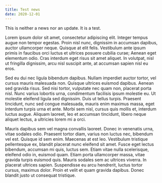 ```yaml
---
title: Test news
date: 2020-12-01
---
```


This is neither a news nor an update. It is a test.

<!--more-->

Lorem ipsum dolor sit amet, consectetur adipiscing elit. Integer tempus augue non tempor egestas. Proin nisl nunc, dignissim in accumsan dapibus, auctor ullamcorper neque. Quisque at elit felis. Vestibulum ante ipsum primis in faucibus orci luctus et ultrices posuere cubilia curae; Aenean eget elementum odio. Cras interdum eget risus sit amet aliquet. In volutpat, nisl ut fringilla dignissim, arcu nisl suscipit ante, at accumsan sapien nisl eu eros.

Sed eu dui nec ligula bibendum dapibus. Nullam imperdiet auctor tortor, vel cursus mauris malesuada non. Quisque ultrices euismod dapibus. Aenean sed gravida risus. Sed nisi tortor, vulputate nec quam non, placerat porta nisl. Nunc varius lobortis urna, condimentum facilisis ipsum molestie eu. Ut molestie eleifend ligula sed dignissim. Duis ut tellus turpis. Praesent tincidunt, nunc sed congue malesuada, mauris enim maximus massa, eget interdum turpis urna et ante. Morbi sem nisl, cursus quis mollis et, interdum luctus augue. Aliquam laoreet, leo et accumsan tincidunt, libero neque aliquet lectus, a ultricies lorem mi a orci.

Mauris dapibus sem vel magna convallis laoreet. Donec in venenatis urna, vitae sodales odio. Praesent tortor diam, varius non luctus nec, bibendum vel est. Quisque id sem enim. Maecenas at est leo. Vestibulum tristique pellentesque ex, blandit placerat nunc eleifend sit amet. Fusce eget lectus bibendum, accumsan mi quis, luctus sem. Etiam vitae nulla scelerisque, eleifend odio in, euismod quam. Etiam porta ullamcorper massa, vitae gravida turpis euismod quis. Mauris sodales sem ac ultrices viverra. In placerat ultrices sapien. Suspendisse eu arcu hendrerit, luctus tortor cursus, maximus dolor. Proin et velit et quam gravida dapibus. Donec blandit justo ut consequat tristique.
